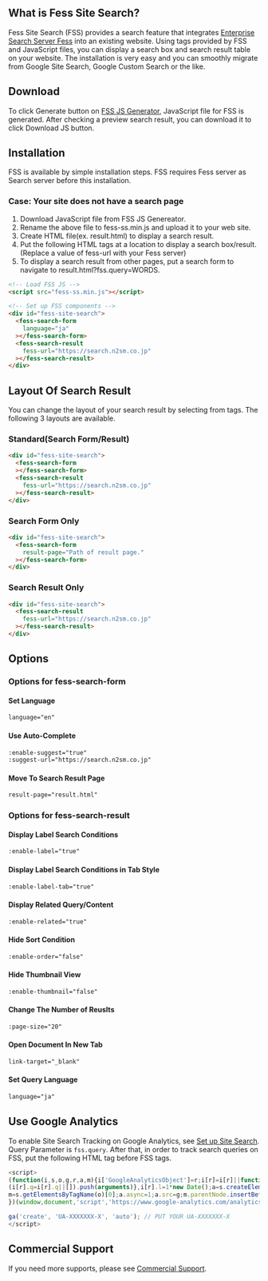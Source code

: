 
## What is Fess Site Search?

Fess Site Search (FSS) provides a search feature that integrates [Enterprise Search Server Fess](http://fess.codelibs.org/) into an existing website.
Using tags provided by FSS and JavaScript files, you can display a search box and search result table on your website.
The installation is very easy and you can smoothly migrate from Google Site Search, Google Custom Search or the like.

## Download

To click Generate button on [FSS JS Generator](/generator), JavaScript file for FSS is generated.
After checking a preview search result, you can download it to click Download JS button.

## Installation

FSS is available by simple installation steps.
FSS requires Fess server as Search server before this installation.

### Case: Your site does not have a search page

1. Download JavaScript file from FSS JS Genereator.
1. Rename the above file to fess-ss.min.js and upload it to your web site.
1. Create HTML file(ex. result.html) to display a search result.
1. Put the following HTML tags at a location to display a search box/result. (Replace a value of fess-url with your Fess server)
1. To display a search result from other pages, put a search form to navigate to result.html?fss.query=WORDS.

```html
<!-- Load FSS JS -->
<script src="fess-ss.min.js"></script>

<!-- Set up FSS components -->
<div id="fess-site-search">
  <fess-search-form
    language="ja"
  ></fess-search-form>
  <fess-search-result
    fess-url="https://search.n2sm.co.jp"
  ></fess-search-result>
</div>
```

## Layout Of Search Result

You can change the layout of your search result by selecting from tags.
The following 3 layouts are available.

### Standard(Search Form/Result)
```html
<div id="fess-site-search">
  <fess-search-form
  ></fess-search-form>
  <fess-search-result
    fess-url="https://search.n2sm.co.jp"
  ></fess-search-result>
</div>
```

### Search Form Only
```html
<div id="fess-site-search">
  <fess-search-form
    result-page="Path of result page."
  ></fess-search-form>
</div>
```

### Search Result Only
```html
<div id="fess-site-search">
  <fess-search-result
    fess-url="https://search.n2sm.co.jp"
  ></fess-search-result>
</div>
```

## Options

### Options for fess-search-form

#### Set Language
```html
language="en"
```

#### Use Auto-Complete
```html
:enable-suggest="true"
:suggest-url="https://search.n2sm.co.jp"
```

#### Move To Search Result Page
```html
result-page="result.html"
```

### Options for fess-search-result

#### Display Label Search Conditions
```html
:enable-label="true"
```

#### Display Label Search Conditions in Tab Style
```html
:enable-label-tab="true"
```

#### Display Related Query/Content
```html
:enable-related="true"
```

#### Hide Sort Condition
```html
:enable-order="false"
```

#### Hide Thumbnail View
```html
:enable-thumbnail="false"
```

#### Change The Number of Reuslts
```html
:page-size="20"
```

#### Open Document In New Tab
```html
link-target="_blank"
```

#### Set Query Language
```html
language="ja"
```

## Use Google Analytics

To enable Site Search Tracking on Google Analytics, see [Set up Site Search](https://support.google.com/analytics/answer/1012264).
Query Parameter is `fss.query`.
After that, in order to track search queries on FSS, put the following HTML tag before FSS tags.
```javascript
<script>
(function(i,s,o,g,r,a,m){i['GoogleAnalyticsObject']=r;i[r]=i[r]||function(){
(i[r].q=i[r].q||[]).push(arguments)},i[r].l=1*new Date();a=s.createElement(o),
m=s.getElementsByTagName(o)[0];a.async=1;a.src=g;m.parentNode.insertBefore(a,m)
})(window,document,'script','https://www.google-analytics.com/analytics.js','ga');

ga('create', 'UA-XXXXXXX-X', 'auto'); // PUT YOUR UA-XXXXXXX-X
</script>
```

## Commercial Support

If you need more supports, please see [Commercial Support](http://www.n2sm.net/en/support/fess_support.html).
